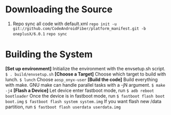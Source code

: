 Downloading the Source
===
1. Repo sync all code with default.xml
`repo init -u git://github.com/CodeAndroidFiber/platform_manifest.git -b oneplusX/6.0.1`
`repo sync`

Building the System
===
**[Set up environment]**
Initialize the environment with the envsetup.sh script.
`$ . build/envsetup.sh`
**[Choose a Target]**
Choose which target to build with lunch.
`$ lunch`
Choose `aosp_onyx-user`
**[Build the code]**
Build everything with make. GNU make can handle parallel tasks with a -jN argument.
`$ make -j4`
**[Flash a Device]**
Let device enter fastboot mode, run
`$ adb reboot bootloader`
Once the device is in fastboot mode, run
`$ fastboot flash boot boot.img`
`$ fastboot flash system system.img`
If you want flash new /data partition, run
`$ fastboot flash userdata userdata.img`

